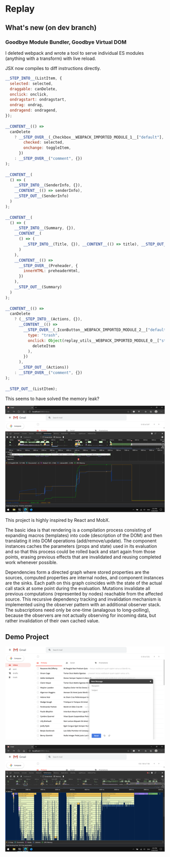 # Replay

## What's new (on dev branch)

### Goodbye Module Bundler, Goodbye Virtual DOM

I deleted webpack and wrote a tool to serve individual ES modules (anything with a transform) with live reload.

JSX now compiles to diff instructions directly.

```js
__STEP_INTO__(ListItem, {
  selected: selected,
  draggable: canDelete,
  onclick: onclick,
  ondragstart: ondragstart,
  ondrag: ondrag,
  ondragend: ondragend,
});

__CONTENT__(() =>
  canDelete
    ? __STEP_OVER__(_Checkbox__WEBPACK_IMPORTED_MODULE_1__["default"], {
        checked: selected,
        onchange: toggleItem,
      })
    : __STEP_OVER__("comment", {})
);

__CONTENT__(
  () => (
    __STEP_INTO__(SenderInfo, {}),
    __CONTENT__(() => senderInfo),
    __STEP_OUT__(SenderInfo)
  )
);

__CONTENT__(
  () => (
    __STEP_INTO__(Summary, {}),
    __CONTENT__(
      () => (
        __STEP_INTO__(Title, {}), __CONTENT__(() => title), __STEP_OUT__(Title)
      )
    ),
    __CONTENT__(() =>
      __STEP_OVER__(Preheader, {
        innerHTML: preheaderHtml,
      })
    ),
    __STEP_OUT__(Summary)
  )
);

__CONTENT__(() =>
  canDelete
    ? (__STEP_INTO__(Actions, {}),
      __CONTENT__(() =>
        __STEP_OVER__(_IconButton__WEBPACK_IMPORTED_MODULE_2__["default"], {
          type: "trash",
          onclick: Object(replay_utils__WEBPACK_IMPORTED_MODULE_0__["stop"])(
            deleteItem
          ),
        })
      ),
      __STEP_OUT__(Actions))
    : __STEP_OVER__("comment", {})
);

__STEP_OUT__(ListItem);
```

This seems to have solved the memory leak?

![memory-usage](screenshots/memory.png)

This project is highly inspired by React and MobX.

The basic idea is that rendering is a compilation process consisting of expanding macros (templates) into code (description of the DOM) and then translating it into DOM operations (add/remove/update). The component instances caches the parameters (props and state) used in its evaluation and so that this process could be rolled back and start again from those points, erasing previous effects that are invalidated and reusing completed work whenever possible.

Dependencies form a directed graph where stored properties are the sources, computed properties are internal nodes, and component instances are the sinks. Each path on this graph coincides with the state of the actual call stack at some point during the evaluation. Mutations invalidate all previous computations (represented by nodes) reachable from the affected source. This recursive dependency tracking and invalidation mechanism is implemented using the observer pattern with an additional observer stack. The subscriptions need only be one-time (analagous to long-polling), because the observers are not actually observing for incoming data, but rather invalidation of their own cached value.

## Demo Project

![screenshot](screenshots/demo.png)

![async-rendering](screenshots/async.png)
